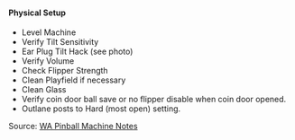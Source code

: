 #### Physical Setup
-   Level Machine
-   Verify Tilt Sensitivity
-   Ear Plug Tilt Hack (see photo)
-   Verify Volume
-   Check Flipper Strength
-   Clean Playfield if necessary
-   Clean Glass
-   Verify coin door ball save or no flipper disable when coin door opened.
-   Outlane posts to Hard (most open) setting.

Source: [WA Pinball Machine Notes](http://wapinball.net/setups/)
